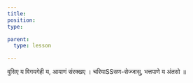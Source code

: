 ```yaml
---
title:
position:
type:

parent:
  type: lesson

---
```


वुसिए य विगयगेही य, आयाणं संरक्खए ।
चरियाSSसण-सेज्जासु, भत्तपाणे य अंतसो ॥

